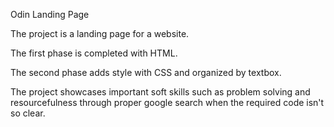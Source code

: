 Odin Landing Page

The project is a landing page for a website.

The first phase is completed with HTML.

The second phase adds style with CSS and organized by textbox.

The project showcases important soft skills such as problem solving and resourcefulness through proper google search when the required code isn't so clear.

